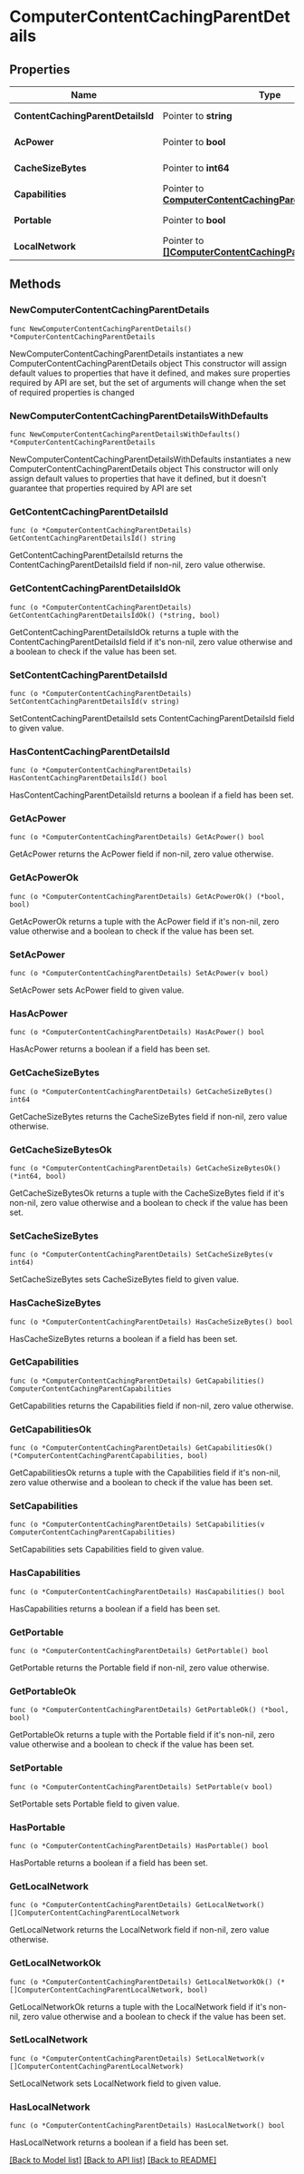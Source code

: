 # ComputerContentCachingParentDetails

## Properties

Name | Type | Description | Notes
------------ | ------------- | ------------- | -------------
**ContentCachingParentDetailsId** | Pointer to **string** |  | [optional] [readonly] 
**AcPower** | Pointer to **bool** |  | [optional] [readonly] 
**CacheSizeBytes** | Pointer to **int64** |  | [optional] [readonly] 
**Capabilities** | Pointer to [**ComputerContentCachingParentCapabilities**](ComputerContentCachingParentCapabilities.md) |  | [optional] 
**Portable** | Pointer to **bool** |  | [optional] [readonly] 
**LocalNetwork** | Pointer to [**[]ComputerContentCachingParentLocalNetwork**](ComputerContentCachingParentLocalNetwork.md) |  | [optional] 

## Methods

### NewComputerContentCachingParentDetails

`func NewComputerContentCachingParentDetails() *ComputerContentCachingParentDetails`

NewComputerContentCachingParentDetails instantiates a new ComputerContentCachingParentDetails object
This constructor will assign default values to properties that have it defined,
and makes sure properties required by API are set, but the set of arguments
will change when the set of required properties is changed

### NewComputerContentCachingParentDetailsWithDefaults

`func NewComputerContentCachingParentDetailsWithDefaults() *ComputerContentCachingParentDetails`

NewComputerContentCachingParentDetailsWithDefaults instantiates a new ComputerContentCachingParentDetails object
This constructor will only assign default values to properties that have it defined,
but it doesn't guarantee that properties required by API are set

### GetContentCachingParentDetailsId

`func (o *ComputerContentCachingParentDetails) GetContentCachingParentDetailsId() string`

GetContentCachingParentDetailsId returns the ContentCachingParentDetailsId field if non-nil, zero value otherwise.

### GetContentCachingParentDetailsIdOk

`func (o *ComputerContentCachingParentDetails) GetContentCachingParentDetailsIdOk() (*string, bool)`

GetContentCachingParentDetailsIdOk returns a tuple with the ContentCachingParentDetailsId field if it's non-nil, zero value otherwise
and a boolean to check if the value has been set.

### SetContentCachingParentDetailsId

`func (o *ComputerContentCachingParentDetails) SetContentCachingParentDetailsId(v string)`

SetContentCachingParentDetailsId sets ContentCachingParentDetailsId field to given value.

### HasContentCachingParentDetailsId

`func (o *ComputerContentCachingParentDetails) HasContentCachingParentDetailsId() bool`

HasContentCachingParentDetailsId returns a boolean if a field has been set.

### GetAcPower

`func (o *ComputerContentCachingParentDetails) GetAcPower() bool`

GetAcPower returns the AcPower field if non-nil, zero value otherwise.

### GetAcPowerOk

`func (o *ComputerContentCachingParentDetails) GetAcPowerOk() (*bool, bool)`

GetAcPowerOk returns a tuple with the AcPower field if it's non-nil, zero value otherwise
and a boolean to check if the value has been set.

### SetAcPower

`func (o *ComputerContentCachingParentDetails) SetAcPower(v bool)`

SetAcPower sets AcPower field to given value.

### HasAcPower

`func (o *ComputerContentCachingParentDetails) HasAcPower() bool`

HasAcPower returns a boolean if a field has been set.

### GetCacheSizeBytes

`func (o *ComputerContentCachingParentDetails) GetCacheSizeBytes() int64`

GetCacheSizeBytes returns the CacheSizeBytes field if non-nil, zero value otherwise.

### GetCacheSizeBytesOk

`func (o *ComputerContentCachingParentDetails) GetCacheSizeBytesOk() (*int64, bool)`

GetCacheSizeBytesOk returns a tuple with the CacheSizeBytes field if it's non-nil, zero value otherwise
and a boolean to check if the value has been set.

### SetCacheSizeBytes

`func (o *ComputerContentCachingParentDetails) SetCacheSizeBytes(v int64)`

SetCacheSizeBytes sets CacheSizeBytes field to given value.

### HasCacheSizeBytes

`func (o *ComputerContentCachingParentDetails) HasCacheSizeBytes() bool`

HasCacheSizeBytes returns a boolean if a field has been set.

### GetCapabilities

`func (o *ComputerContentCachingParentDetails) GetCapabilities() ComputerContentCachingParentCapabilities`

GetCapabilities returns the Capabilities field if non-nil, zero value otherwise.

### GetCapabilitiesOk

`func (o *ComputerContentCachingParentDetails) GetCapabilitiesOk() (*ComputerContentCachingParentCapabilities, bool)`

GetCapabilitiesOk returns a tuple with the Capabilities field if it's non-nil, zero value otherwise
and a boolean to check if the value has been set.

### SetCapabilities

`func (o *ComputerContentCachingParentDetails) SetCapabilities(v ComputerContentCachingParentCapabilities)`

SetCapabilities sets Capabilities field to given value.

### HasCapabilities

`func (o *ComputerContentCachingParentDetails) HasCapabilities() bool`

HasCapabilities returns a boolean if a field has been set.

### GetPortable

`func (o *ComputerContentCachingParentDetails) GetPortable() bool`

GetPortable returns the Portable field if non-nil, zero value otherwise.

### GetPortableOk

`func (o *ComputerContentCachingParentDetails) GetPortableOk() (*bool, bool)`

GetPortableOk returns a tuple with the Portable field if it's non-nil, zero value otherwise
and a boolean to check if the value has been set.

### SetPortable

`func (o *ComputerContentCachingParentDetails) SetPortable(v bool)`

SetPortable sets Portable field to given value.

### HasPortable

`func (o *ComputerContentCachingParentDetails) HasPortable() bool`

HasPortable returns a boolean if a field has been set.

### GetLocalNetwork

`func (o *ComputerContentCachingParentDetails) GetLocalNetwork() []ComputerContentCachingParentLocalNetwork`

GetLocalNetwork returns the LocalNetwork field if non-nil, zero value otherwise.

### GetLocalNetworkOk

`func (o *ComputerContentCachingParentDetails) GetLocalNetworkOk() (*[]ComputerContentCachingParentLocalNetwork, bool)`

GetLocalNetworkOk returns a tuple with the LocalNetwork field if it's non-nil, zero value otherwise
and a boolean to check if the value has been set.

### SetLocalNetwork

`func (o *ComputerContentCachingParentDetails) SetLocalNetwork(v []ComputerContentCachingParentLocalNetwork)`

SetLocalNetwork sets LocalNetwork field to given value.

### HasLocalNetwork

`func (o *ComputerContentCachingParentDetails) HasLocalNetwork() bool`

HasLocalNetwork returns a boolean if a field has been set.


[[Back to Model list]](../README.md#documentation-for-models) [[Back to API list]](../README.md#documentation-for-api-endpoints) [[Back to README]](../README.md)


